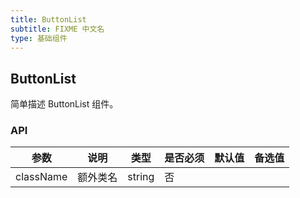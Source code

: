 ```yaml
---
title: ButtonList
subtitle: FIXME 中文名
type: 基础组件
---
```


## ButtonList

简单描述 ButtonList 组件。

### API

| 参数      | 说明     | 类型   | 是否必须 | 默认值 | 备选值 |
| --------- | -------- | ------ | -------- | ------ | ------ |
| className | 额外类名 | string | 否       |        |        |
